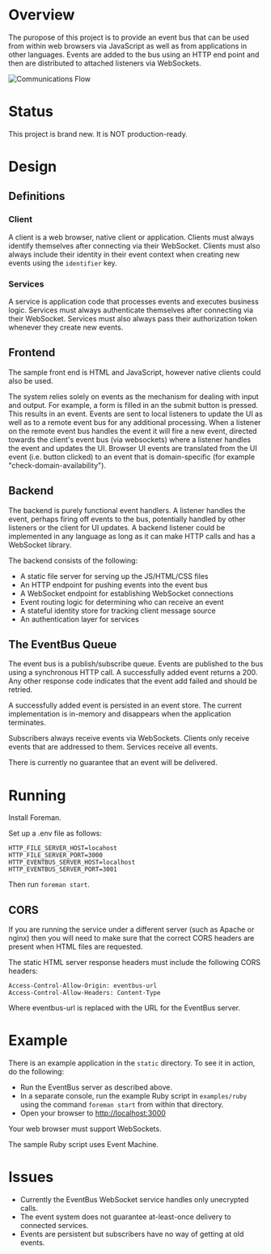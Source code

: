 # Overview

The puropose of this project is to provide an event bus that can be used from within web browsers via JavaScript as well as from applications in other languages. Events are added to the bus using an HTTP end point and then are distributed to attached listeners via WebSockets.

![Communications Flow](http://cl.ly/image/2i3Q2z0e2U3e/communications.png)

# Status

This project is brand new. It is NOT production-ready.

# Design

## Definitions

### Client

A client is a web browser, native client or application. Clients must always identify themselves after connecting via their WebSocket. Clients must also always include their identity in their event context when creating new events using the `identifier` key.

### Services

A service is application code that processes events and executes business logic. Services must always authenticate themselves after connecting via their WebSocket. Services must also always pass their authorization token whenever they create new events.

## Frontend

The sample front end is HTML and JavaScript, however native clients could also be used.

The system relies solely on events as the mechanism for dealing with input and output. For example, a form is filled in an the submit button is pressed. This results in an event. Events are sent to local listeners to update the UI as well as to a remote event bus for any additional processing. When a listener on the remote event bus handles the event it will fire a new event, directed towards the client's event bus (via websockets) where a listener handles the event and updates the UI. Browser UI events are translated from the UI event (i.e. button clicked) to an event that is domain-specific (for example "check-domain-availability").

## Backend

The backend is purely functional event handlers. A listener handles the event, perhaps firing off events to the bus, potentially handled by other listeners or the client for UI updates. A backend listener could be implemented in any language as long as it can make HTTP calls and has a WebSocket library.

The backend consists of the following:

* A static file server for serving up the JS/HTML/CSS files
* An HTTP endpoint for pushing events into the event bus
* A WebSocket endpoint for establishing WebSocket connections
* Event routing logic for determining who can receive an event
* A stateful identity store for tracking client message source
* An authentication layer for services

## The EventBus Queue

The event bus is a publish/subscribe queue. Events are published to the bus using a synchronous HTTP call. A successfully added event returns a 200. Any other response code indicates that the event add failed and should be retried.

A successfully added event is persisted in an event store. The current implementation is in-memory and disappears when the application terminates.

Subscribers always receive events via WebSockets. Clients only receive events that are addressed to them. Services receive all events.

There is currently no guarantee that an event will be delivered.

# Running

Install Foreman.

Set up a .env file as follows:

```
HTTP_FILE_SERVER_HOST=locahost
HTTP_FILE_SERVER_PORT=3000
HTTP_EVENTBUS_SERVER_HOST=localhost
HTTP_EVENTBUS_SERVER_PORT=3001
```

Then run `foreman start`.

## CORS

If you are running the service under a different server (such as Apache or nginx) then you will need to make sure that the correct CORS headers are present when HTML files are requested.

The static HTML server response headers must include the following CORS headers:

```
Access-Control-Allow-Origin: eventbus-url
Access-Control-Allow-Headers: Content-Type
```

Where eventbus-url is replaced with the URL for the EventBus server.

# Example

There is an example application in the `static` directory. To see it in action, do the following:

* Run the EventBus server as described above.
* In a separate console, run the example Ruby script in `examples/ruby` using the command `foreman start` from within that directory.
* Open your browser to [http://localhost:3000](http://localhost:3000)

Your web browser must support WebSockets.

The sample Ruby script uses Event Machine.

# Issues

* Currently the EventBus WebSocket service handles only unecrypted calls.
* The event system does not guarantee at-least-once delivery to connected services.
* Events are persistent but subscribers have no way of getting at old events.
